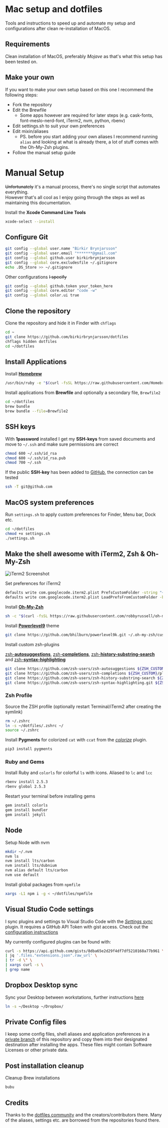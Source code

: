 # Mac setup and dotfiles
Tools and instructions to speed up and automate my setup and configurations after clean re-installation of MacOS.


## Requirements
Clean installation of MacOS, preferably _Mojave_ as that's what this setup has been tested on.


## Make your own
If you want to make your own setup based on this one I recommend the following steps:

- Fork the repository
- Edit the Brewfile
  - Some apps however are required for later steps (e.g. cask-fonts, font-meslo-nerd-font, iTerm2, nvm, python, rbenv)
- Edit settings.sh to suit your own preferences
- Edit mixin/aliases
  - PS. before you start adding your own aliases I recommend running `alias` and looking at what is already there, a lot of stuff comes with the Oh-My-Zsh plugins.
- Follow the manual setup guide


# Manual Setup
~~Unfortunately~~ it's a manual process, there's no single script that automates everything.  
However that's all cool as I enjoy going through the steps as well as maintaining this documentation.

Install the **Xcode Command Line Tools**

```bash
xcode-select --install
```

## Configure Git

```bash
git config --global user.name "Birkir Brynjarsson"  
git config --global user.email "*******@gmail.com"  
git config --global github.user birkirbrynjarsson
git config --global core.excludesfile ~/.gitignore
echo .DS_Store >> ~/.gitignore
```
Other configurations ~~I specify~~

```bash
git config --global github.token your_token_here
git config --global core.editor "code -w"
git config --global color.ui true
```

## Clone the repository
Clone the repository and hide it in Finder with `chflags`

```bash
cd ~
git clone https://github.com/birkirbrynjarsson/dotfiles
chflags hidden dotfiles
cd ~/dotfiles
```


## Install Applications

Install [**Homebrew**](https://brew.sh/)

```bash
/usr/bin/ruby -e "$(curl -fsSL https://raw.githubusercontent.com/Homebrew/install/master/install)"
```


Install applications from **Brewfile** and optionally a secondary file, `Brewfile2`

```bash
cd ~/dotfiles
brew bundle
brew bundle --file=Brewfile2
```

## SSH keys

With **1password** installed I get my **SSH-keys** from saved documents and move to `~/.ssh` and make sure permissions are correct

```bash
chmod 600 ~/.ssh/id_rsa
chmod 600 ~/.ssh/id_rsa.pub
chmod 700 ~/.ssh
```

If the public **SSH-key** has been added to [GitHub](https://github.com/settings/ssh), the connection can be tested

```bash
ssh -T git@github.com
```

## MacOS system preferences

Run `settings.sh` to apply custom preferences for Finder, Menu bar, Dock etc.

```bash
cd ~/dotfiles
chmod +x settings.sh
./settings.sh
```


## Make the shell awesome with iTerm2, Zsh & Oh-My-Zsh

![iTerm2 Screenshot](https://i.imgur.com/kgrwG9q.png "iTerm2 after customization")

Set preferences for iTerm2

```bash
defaults write com.googlecode.iterm2.plist PrefsCustomFolder -string "~/dotfiles/iterm2"
defaults write com.googlecode.iterm2.plist LoadPrefsFromCustomFolder -bool true
```

Install **[Oh-My-Zsh](https://github.com/robbyrussell/oh-my-zsh)**

```bash
sh -c "$(curl -fsSL https://raw.githubusercontent.com/robbyrussell/oh-my-zsh/master/tools/install.sh)"
```

Install [**Powerlevel9**](https://github.com/bhilburn/powerlevel9k) theme

```bash
git clone https://github.com/bhilburn/powerlevel9k.git ~/.oh-my-zsh/custom/themes/powerlevel9k
```

Install custom zsh-plugins

[zsh-**autosuggestions**](https://github.com/zsh-users/zsh-autosuggestions), [zsh-**completions**](https://github.com/zsh-users/zsh-completions), [zsh-**history-substring-search**](https://github.com/zsh-users/zsh-history-substring-search) and [zsh-**syntax-highlighting**](https://github.com/zsh-users/zsh-syntax-highlighting)

```bash
git clone https://github.com/zsh-users/zsh-autosuggestions ${ZSH_CUSTOM}/plugins/zsh-autosuggestions
git clone https://github.com/zsh-users/zsh-completions ${ZSH_CUSTOM}/plugins/zsh-completions
git clone https://github.com/zsh-users/zsh-history-substring-search ${ZSH_CUSTOM}/plugins/zsh-history-substring-search
git clone https://github.com/zsh-users/zsh-syntax-highlighting.git ${ZSH_CUSTOM}/plugins/zsh-syntax-highlighting
```

### Zsh Profile

Source the ZSH profile (optionally restart Terminal/iTerm2 after creating the symlink)

```bash
rm ~/.zshrc
ln -s ~/dotfiles/.zshrc ~/
source ~/.zshrc
```

Install **Pygments** for colorized `cat` with `ccat` from the [_colorize_](https://github.com/robbyrussell/oh-my-zsh/tree/master/plugins/colorize) plugin.

```bash
pip3 install pygments
```


### Ruby and Gems

Install Ruby and `colorls` for colorful `ls` with icons. Aliased to `lc` and `lcc`

```bash
rbenv install 2.5.3
rbenv global 2.5.3
```

Restart your terminal before installing gems

```bash
gem install colorls
gem install bundler
gem install jekyll
```


## Node
Setup Node with nvm

```bash
mkdir ~/.nvm
nvm ls
nvm install lts/carbon
nvm install lts/dubnium
nvm alias default lts/carbon
nvm use default
```

Install global packages from `npmfile`

```bash
xargs -L1 npm i -g < ~/dotfiles/npmfile
```


## Visual Studio Code settings
I sync plugins and settings to Visual Studio Code with the [*Settings sync*](https://marketplace.visualstudio.com/items?itemName=Shan.code-settings-sync) plugin. It requires a GitHub API Token with gist access. Check out the [configuration instructions](https://shanalikhan.github.io/2016/07/31/Visual-Studio-code-sync-setting-edit-manually.html)

My currently configured plugins can be found with:

```bash
curl -s https://api.github.com/gists/8dba65e2d29f4df7df5210168a77b961 \
| jq '.files."extensions.json".raw_url' \
| tr -d \" \
| xargs curl -s \
| grep name
```


## Dropbox Desktop sync

Sync your Desktop between workstations, further instructions [here](https://www.imore.com/how-sync-your-documents-desktop-and-any-other-folder-dropbox)

```bash
ln -s ~/Desktop ~/Dropbox/
```


## Private Config files

I keep some config files, shell aliases and application preferences in a [private branch](https://24ways.org/2013/keeping-parts-of-your-codebase-private-on-github/) of this repository and copy them into their designated destination after installing the apps. 
These files might contain Software Licenses or other private data.

## Post installation cleanup

Cleanup Brew installations

```bash
bubu
```

## Credits
Thanks to the [dotfiles community](http://dotfiles.github.io/) and the creators/contributors there. Many of the aliases, settings etc. are borrowed from the repositories found there.
